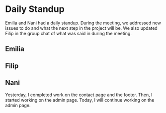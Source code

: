 # Daily Standup

Emilia and Nani had a daily standup. During the meeting, we addressed new issues to do and what the next step in the project will be. We also updated Filip in the group chat of what was said in during the meeting.

## Emilia

## Filip

## Nani

Yesterday, I completed work on the contact page and the footer. Then, I started working on the admin page. Today, I will continue working on the admin page.
